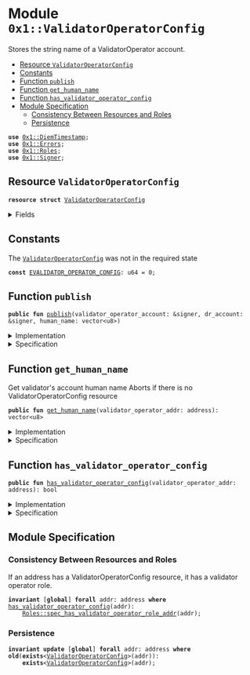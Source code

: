 
<a name="0x1_ValidatorOperatorConfig"></a>

# Module `0x1::ValidatorOperatorConfig`

Stores the string name of a ValidatorOperator account.


-  [Resource `ValidatorOperatorConfig`](#0x1_ValidatorOperatorConfig_ValidatorOperatorConfig)
-  [Constants](#@Constants_0)
-  [Function `publish`](#0x1_ValidatorOperatorConfig_publish)
-  [Function `get_human_name`](#0x1_ValidatorOperatorConfig_get_human_name)
-  [Function `has_validator_operator_config`](#0x1_ValidatorOperatorConfig_has_validator_operator_config)
-  [Module Specification](#@Module_Specification_1)
    -  [Consistency Between Resources and Roles](#@Consistency_Between_Resources_and_Roles_2)
    -  [Persistence](#@Persistence_3)


<pre><code><b>use</b> <a href="DiemTimestamp.md#0x1_DiemTimestamp">0x1::DiemTimestamp</a>;
<b>use</b> <a href="../../../../../../move-stdlib/docs/Errors.md#0x1_Errors">0x1::Errors</a>;
<b>use</b> <a href="Roles.md#0x1_Roles">0x1::Roles</a>;
<b>use</b> <a href="../../../../../../move-stdlib/docs/Signer.md#0x1_Signer">0x1::Signer</a>;
</code></pre>



<a name="0x1_ValidatorOperatorConfig_ValidatorOperatorConfig"></a>

## Resource `ValidatorOperatorConfig`



<pre><code><b>resource</b> <b>struct</b> <a href="ValidatorOperatorConfig.md#0x1_ValidatorOperatorConfig">ValidatorOperatorConfig</a>
</code></pre>



<details>
<summary>Fields</summary>


<dl>
<dt>
<code>human_name: vector&lt;u8&gt;</code>
</dt>
<dd>
 The human readable name of this entity. Immutable.
</dd>
</dl>


</details>

<a name="@Constants_0"></a>

## Constants


<a name="0x1_ValidatorOperatorConfig_EVALIDATOR_OPERATOR_CONFIG"></a>

The <code><a href="ValidatorOperatorConfig.md#0x1_ValidatorOperatorConfig">ValidatorOperatorConfig</a></code> was not in the required state


<pre><code><b>const</b> <a href="ValidatorOperatorConfig.md#0x1_ValidatorOperatorConfig_EVALIDATOR_OPERATOR_CONFIG">EVALIDATOR_OPERATOR_CONFIG</a>: u64 = 0;
</code></pre>



<a name="0x1_ValidatorOperatorConfig_publish"></a>

## Function `publish`



<pre><code><b>public</b> <b>fun</b> <a href="ValidatorOperatorConfig.md#0x1_ValidatorOperatorConfig_publish">publish</a>(validator_operator_account: &signer, dr_account: &signer, human_name: vector&lt;u8&gt;)
</code></pre>



<details>
<summary>Implementation</summary>


<pre><code><b>public</b> <b>fun</b> <a href="ValidatorOperatorConfig.md#0x1_ValidatorOperatorConfig_publish">publish</a>(
    validator_operator_account: &signer,
    dr_account: &signer,
    human_name: vector&lt;u8&gt;,
) {
    <a href="DiemTimestamp.md#0x1_DiemTimestamp_assert_operating">DiemTimestamp::assert_operating</a>();
    <a href="Roles.md#0x1_Roles_assert_diem_root">Roles::assert_diem_root</a>(dr_account);
    <a href="Roles.md#0x1_Roles_assert_validator_operator">Roles::assert_validator_operator</a>(validator_operator_account);
    <b>assert</b>(
        !<a href="ValidatorOperatorConfig.md#0x1_ValidatorOperatorConfig_has_validator_operator_config">has_validator_operator_config</a>(<a href="../../../../../../move-stdlib/docs/Signer.md#0x1_Signer_address_of">Signer::address_of</a>(validator_operator_account)),
        <a href="../../../../../../move-stdlib/docs/Errors.md#0x1_Errors_already_published">Errors::already_published</a>(<a href="ValidatorOperatorConfig.md#0x1_ValidatorOperatorConfig_EVALIDATOR_OPERATOR_CONFIG">EVALIDATOR_OPERATOR_CONFIG</a>)
    );

    move_to(validator_operator_account, <a href="ValidatorOperatorConfig.md#0x1_ValidatorOperatorConfig">ValidatorOperatorConfig</a> {
        human_name,
    });
}
</code></pre>



</details>

<details>
<summary>Specification</summary>



<pre><code><b>include</b> <a href="Roles.md#0x1_Roles_AbortsIfNotDiemRoot">Roles::AbortsIfNotDiemRoot</a>{account: dr_account};
<b>include</b> <a href="Roles.md#0x1_Roles_AbortsIfNotValidatorOperator">Roles::AbortsIfNotValidatorOperator</a>{validator_operator_addr: <a href="../../../../../../move-stdlib/docs/Signer.md#0x1_Signer_address_of">Signer::address_of</a>(validator_operator_account)};
<b>include</b> <a href="ValidatorOperatorConfig.md#0x1_ValidatorOperatorConfig_PublishAbortsIf">PublishAbortsIf</a> {validator_operator_addr: <a href="../../../../../../move-stdlib/docs/Signer.md#0x1_Signer_spec_address_of">Signer::spec_address_of</a>(validator_operator_account)};
<b>ensures</b> <a href="ValidatorOperatorConfig.md#0x1_ValidatorOperatorConfig_has_validator_operator_config">has_validator_operator_config</a>(<a href="../../../../../../move-stdlib/docs/Signer.md#0x1_Signer_spec_address_of">Signer::spec_address_of</a>(validator_operator_account));
</code></pre>




<a name="0x1_ValidatorOperatorConfig_PublishAbortsIf"></a>


<pre><code><b>schema</b> <a href="ValidatorOperatorConfig.md#0x1_ValidatorOperatorConfig_PublishAbortsIf">PublishAbortsIf</a> {
    validator_operator_addr: address;
    dr_account: signer;
    <b>include</b> <a href="DiemTimestamp.md#0x1_DiemTimestamp_AbortsIfNotOperating">DiemTimestamp::AbortsIfNotOperating</a>;
    <b>include</b> <a href="Roles.md#0x1_Roles_AbortsIfNotDiemRoot">Roles::AbortsIfNotDiemRoot</a>{account: dr_account};
    <b>include</b> <a href="Roles.md#0x1_Roles_AbortsIfNotValidatorOperator">Roles::AbortsIfNotValidatorOperator</a>;
    <b>aborts_if</b> <a href="ValidatorOperatorConfig.md#0x1_ValidatorOperatorConfig_has_validator_operator_config">has_validator_operator_config</a>(validator_operator_addr)
        <b>with</b> <a href="../../../../../../move-stdlib/docs/Errors.md#0x1_Errors_ALREADY_PUBLISHED">Errors::ALREADY_PUBLISHED</a>;
}
</code></pre>



</details>

<a name="0x1_ValidatorOperatorConfig_get_human_name"></a>

## Function `get_human_name`

Get validator's account human name
Aborts if there is no ValidatorOperatorConfig resource


<pre><code><b>public</b> <b>fun</b> <a href="ValidatorOperatorConfig.md#0x1_ValidatorOperatorConfig_get_human_name">get_human_name</a>(validator_operator_addr: address): vector&lt;u8&gt;
</code></pre>



<details>
<summary>Implementation</summary>


<pre><code><b>public</b> <b>fun</b> <a href="ValidatorOperatorConfig.md#0x1_ValidatorOperatorConfig_get_human_name">get_human_name</a>(validator_operator_addr: address): vector&lt;u8&gt; <b>acquires</b> <a href="ValidatorOperatorConfig.md#0x1_ValidatorOperatorConfig">ValidatorOperatorConfig</a> {
    <b>assert</b>(<a href="ValidatorOperatorConfig.md#0x1_ValidatorOperatorConfig_has_validator_operator_config">has_validator_operator_config</a>(validator_operator_addr), <a href="../../../../../../move-stdlib/docs/Errors.md#0x1_Errors_not_published">Errors::not_published</a>(<a href="ValidatorOperatorConfig.md#0x1_ValidatorOperatorConfig_EVALIDATOR_OPERATOR_CONFIG">EVALIDATOR_OPERATOR_CONFIG</a>));
    *&borrow_global&lt;<a href="ValidatorOperatorConfig.md#0x1_ValidatorOperatorConfig">ValidatorOperatorConfig</a>&gt;(validator_operator_addr).human_name
}
</code></pre>



</details>

<details>
<summary>Specification</summary>



<pre><code><b>pragma</b> opaque;
<b>aborts_if</b> !<a href="ValidatorOperatorConfig.md#0x1_ValidatorOperatorConfig_has_validator_operator_config">has_validator_operator_config</a>(validator_operator_addr) <b>with</b> <a href="../../../../../../move-stdlib/docs/Errors.md#0x1_Errors_NOT_PUBLISHED">Errors::NOT_PUBLISHED</a>;
<b>ensures</b> result == <a href="ValidatorOperatorConfig.md#0x1_ValidatorOperatorConfig_get_human_name">get_human_name</a>(validator_operator_addr);
</code></pre>



</details>

<a name="0x1_ValidatorOperatorConfig_has_validator_operator_config"></a>

## Function `has_validator_operator_config`



<pre><code><b>public</b> <b>fun</b> <a href="ValidatorOperatorConfig.md#0x1_ValidatorOperatorConfig_has_validator_operator_config">has_validator_operator_config</a>(validator_operator_addr: address): bool
</code></pre>



<details>
<summary>Implementation</summary>


<pre><code><b>public</b> <b>fun</b> <a href="ValidatorOperatorConfig.md#0x1_ValidatorOperatorConfig_has_validator_operator_config">has_validator_operator_config</a>(validator_operator_addr: address): bool {
    <b>exists</b>&lt;<a href="ValidatorOperatorConfig.md#0x1_ValidatorOperatorConfig">ValidatorOperatorConfig</a>&gt;(validator_operator_addr)
}
</code></pre>



</details>

<details>
<summary>Specification</summary>



<pre><code><b>ensures</b> result == <a href="ValidatorOperatorConfig.md#0x1_ValidatorOperatorConfig_has_validator_operator_config">has_validator_operator_config</a>(validator_operator_addr);
</code></pre>



</details>

<a name="@Module_Specification_1"></a>

## Module Specification



<a name="@Consistency_Between_Resources_and_Roles_2"></a>

### Consistency Between Resources and Roles

If an address has a ValidatorOperatorConfig resource, it has a validator operator role.


<pre><code><b>invariant</b> [<b>global</b>] <b>forall</b> addr: address <b>where</b> <a href="ValidatorOperatorConfig.md#0x1_ValidatorOperatorConfig_has_validator_operator_config">has_validator_operator_config</a>(addr):
    <a href="Roles.md#0x1_Roles_spec_has_validator_operator_role_addr">Roles::spec_has_validator_operator_role_addr</a>(addr);
</code></pre>



<a name="@Persistence_3"></a>

### Persistence



<pre><code><b>invariant</b> <b>update</b> [<b>global</b>] <b>forall</b> addr: address <b>where</b> <b>old</b>(<b>exists</b>&lt;<a href="ValidatorOperatorConfig.md#0x1_ValidatorOperatorConfig">ValidatorOperatorConfig</a>&gt;(addr)):
    <b>exists</b>&lt;<a href="ValidatorOperatorConfig.md#0x1_ValidatorOperatorConfig">ValidatorOperatorConfig</a>&gt;(addr);
</code></pre>


[//]: # ("File containing references which can be used from documentation")
[ACCESS_CONTROL]: https://github.com/mango/dip/blob/main/dips/dip-2.md
[ROLE]: https://github.com/mango/dip/blob/main/dips/dip-2.md#roles
[PERMISSION]: https://github.com/mango/dip/blob/main/dips/dip-2.md#permissions
